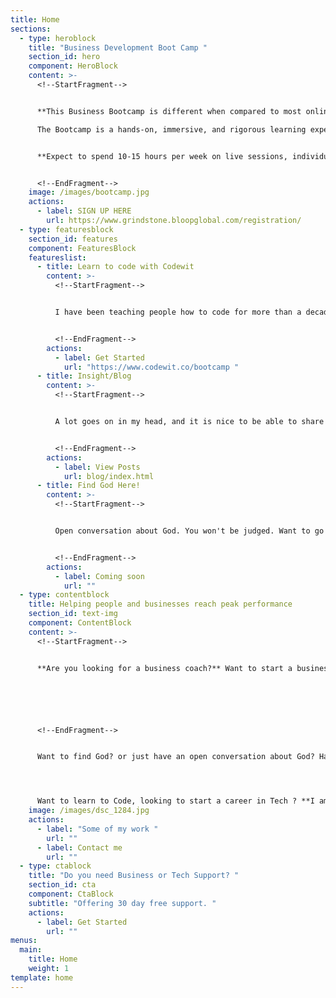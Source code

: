 ```yaml
---
title: Home
sections:
  - type: heroblock
    title: "Business Development Boot Camp "
    section_id: hero
    component: HeroBlock
    content: >-
      <!--StartFragment-->


      **This Business Bootcamp is different when compared to most online courses you have taken.**\

      The Bootcamp is a hands-on, immersive, and rigorous learning experience. In 90 days, you’ll learn to identify business opportunities, develop winning solutions, and select a business model for the business you want to build.


      **Expect to spend 10-15 hours per week on live sessions, individual, and team work.**


      <!--EndFragment-->
    image: /images/bootcamp.jpg
    actions:
      - label: SIGN UP HERE
        url: https://www.grindstone.bloopglobal.com/registration/
  - type: featuresblock
    section_id: features
    component: FeaturesBlock
    featureslist:
      - title: Learn to code with Codewit
        content: >-
          <!--StartFragment-->


          I have been teaching people how to code for more than a decade. Took some long break in between and started several businesses. I am back now. I want to teach 50, 000 people how to code. You can start for free, and if you like what you are getting, you can subscribe to my paid course.


          <!--EndFragment-->
        actions:
          - label: Get Started
            url: "https://www.codewit.co/bootcamp "
      - title: Insight/Blog
        content: >-
          <!--StartFragment-->


          A lot goes on in my head, and it is nice to be able to share them here. I promise to share my passion, cravings, frustrations, and know-how with you. Thank you for taking your time to read a part of me.


          <!--EndFragment-->
        actions:
          - label: View Posts
            url: blog/index.html
      - title: Find God Here!
        content: >-
          <!--StartFragment-->


          Open conversation about God. You won't be judged. Want to go into ministry? Think you have been called by God? Let us talk.


          <!--EndFragment-->
        actions:
          - label: Coming soon
            url: ""
  - type: contentblock
    title: Helping people and businesses reach peak performance
    section_id: text-img
    component: ContentBlock
    content: >-
      <!--StartFragment-->


      **Are you looking for a business coach?** Want to start a business, learn to pitch your business to investors, learn to inspire and lead your team, learn to manage your business effectively? 






      <!--EndFragment-->


      Want to find God? or just have an open conversation about God? Have questions you need answers to? 




      Want to learn to Code, looking to start a career in Tech ? **I am your Guy!**
    image: /images/dsc_1284.jpg
    actions:
      - label: "Some of my work "
        url: ""
      - label: Contact me
        url: ""
  - type: ctablock
    title: "Do you need Business or Tech Support? "
    section_id: cta
    component: CtaBlock
    subtitle: "Offering 30 day free support. "
    actions:
      - label: Get Started
        url: ""
menus:
  main:
    title: Home
    weight: 1
template: home
---
```

